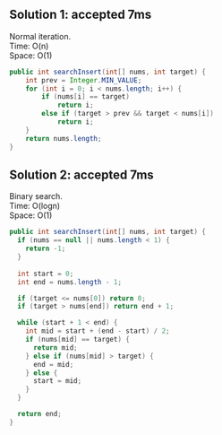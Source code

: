 ## Solution 1: accepted 7ms

Normal iteration.  
Time: O(n)  
Space: O(1)  

```java
public int searchInsert(int[] nums, int target) {
    int prev = Integer.MIN_VALUE;
    for (int i = 0; i < nums.length; i++) {
        if (nums[i] == target)
            return i;
        else if (target > prev && target < nums[i])
            return i; 
    }
    return nums.length;
}
```

## Solution 2: accepted 7ms

Binary search.    
Time: O(logn)  
Space: O(1)  
```java
public int searchInsert(int[] nums, int target) {
  if (nums == null || nums.length < 1) {
    return -1;
  }
      
  int start = 0;
  int end = nums.length - 1;

  if (target <= nums[0]) return 0;
  if (target > nums[end]) return end + 1;

  while (start + 1 < end) {
    int mid = start + (end - start) / 2;      
    if (nums[mid] == target) {
      return mid;
    } else if (nums[mid] > target) {
      end = mid;    
    } else {
      start = mid;
    }
  }

  return end;      
}
```
